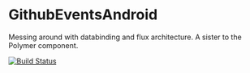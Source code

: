# GithubEventsAndroid
Messing around with databinding and flux architecture. A sister to the Polymer component.

[![Build Status](https://travis-ci.org/newfivefour/GithubEventsAndroid.svg?branch=master)](https://travis-ci.org/newfivefour/GithubEventsAndroid)
